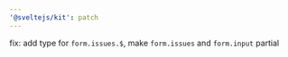 ```yaml
---
'@sveltejs/kit': patch
---
```


fix: add type for `form.issues.$`, make `form.issues` and `form.input` partial
